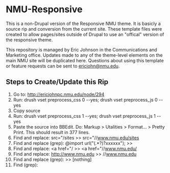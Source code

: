 NMU-Responsive
==============

This is a non-Drupal version of the Responsive NMU theme. It is basicly a source rip and conversion from the current site.  These template files were created to allow pages/sites outside of Drupal to use an "offical" version of the responsive theme. 

This repository is managed by Eric Johnson in the Communications and Marketing office.  Updates made to any of the theme-level elements on the main NMU site will be duplicated here.  Questions about using this template or feature requests can be sent to ericjohn@nmu.edu.

Steps to Create/Update this Rip
-------------------------------

1. Go to: http://ericjohnpc.nmu.edu/node/294
2. Run: drush vset preprocess_css 0 --yes; drush vset preprocess_js 0 --yes
3. Copy source
4. Run: drush vset preprocess_css 1 --yes; drush vset preprocess_js 1 --yes
5. Paste the source into BBEdit.  Do: Markup > Utalities > Format... > Pretty Print.  This should result in 377 lines.
6. Find and replace: src="/sites  >>  src="//www.nmu.edu/sites
7. Find and replace (grep): @import url\("(.*?)\?xxxxxx"\);  >>  <link type="text/css" rel="stylesheet" href="\1" media="all" />
8. Find and replace: <a href="/ >> <a href="//www.nmu.edu/
9. Find and replace: http://www.nmu.edu >>  //www.nmu.edu
10. Find and replace (grep): <style type="text/css" media="all">|</style> >>  [nothing]
11. Find (grep): <style type="text/css" media=".*?">
12. Manually replace the media property for child elements of the style tag found above.  Remove those media elements when done.
13. Find and replace: ?xxxxxx >>  [nothing]
14. Remove the jquery.extend settings
15. Remove omega-mediaqueries.js
16. Remove panels.js
17. Remove google_analytics_reports.js
18. Remove drupal.js
19. Remove jquery.once.js
20. Remove all /system/ and /modules/ CSS files
21. Remove shortlink tag
22. Remove mega generator tag
23. Remove canonical tag
24. Remove skip-link div
25. Add Comments for easy finding: page title, page branding, top navigation and page content.  
